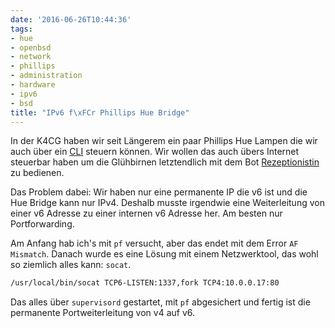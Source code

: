 ```yaml
---
date: '2016-06-26T10:44:36'
tags:
- hue
- openbsd
- network
- phillips
- administration
- hardware
- ipv6
- bsd
title: "IPv6 f\xFCr Phillips Hue Bridge"
---
```


In der K4CG haben wir seit Längerem ein paar Phillips Hue Lampen die wir
auch über ein [CLI](https://github.com/k4cg/k4cglicht) steuern können.
Wir wollen das auch übers Internet steuerbar haben um die Glühbirnen letztendlich mit
dem Bot [Rezeptionistin](https://github.com/k4cg/rezeptionistin) zu
bedienen.

Das Problem dabei: Wir haben nur eine permanente IP die v6 ist und die Hue
Bridge kann nur IPv4. Deshalb musste irgendwie eine Weiterleitung von einer v6
Adresse zu einer internen v6 Adresse her. Am besten nur Portforwarding.

Am Anfang hab ich's mit `pf` versucht, aber das endet mit dem Error `AF
Mismatch`. Danach wurde es eine Lösung mit einem Netzwerktool, das wohl so
ziemlich alles kann: `socat`.

``` bash
/usr/local/bin/socat TCP6-LISTEN:1337,fork TCP4:10.0.0.17:80
```

Das alles über `supervisord` gestartet, mit `pf` abgesichert und fertig ist die permanente
Portweiterleitung von v4 auf v6.
